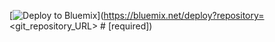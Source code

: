 [![Deploy to Bluemix](https://bluemix.net/deploy/button.png)](https://bluemix.net/deploy?repository=<git_repository_URL> # [required])

